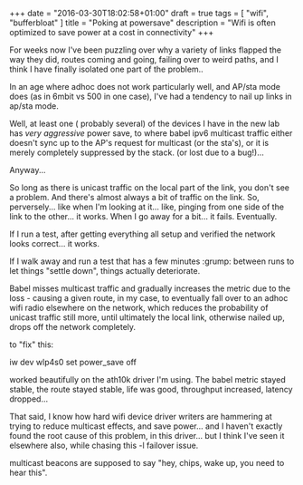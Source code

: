 +++
date = "2016-03-30T18:02:58+01:00"
draft = true
tags = [ "wifi", "bufferbloat"  ]
title = "Poking at powersave"
description = "Wifi is often optimized to save power at a cost in connectivity"
+++

For weeks now I've been puzzling over why a variety of links flapped the way they did, routes coming and going, failing over to weird paths, and I think I have finally isolated one part of the problem..

In an age where adhoc does not work particularly well, and AP/sta mode does (as in 6mbit vs 500 in one case), I've had a tendency to nail up links in ap/sta mode. 

Well, at least one ( probably several) of the devices I have in the new lab has *very aggressive* power save, to where babel ipv6 multicast traffic either doesn't sync up to the AP's request for multicast (or the sta's), or it is merely completely suppressed by the stack. (or lost due to a bug!)...

Anyway...

So long as there is unicast traffic on the local part of the link, you don't see a problem. And there's almost always a bit of traffic on the link. So, perversely... like when I'm looking at it... like, pinging from one side of the link to the other... it works. When I go away for a bit... it fails. Eventually. 

If I run a test, after getting everything all setup and verified the network looks correct... it works. 

If I walk away and run a test that has a few minutes :grump: between runs to let things "settle down", things actually deteriorate. 

Babel misses multicast traffic and gradually increases the metric due to the loss - causing a given route, in my case, to eventually fall over to an adhoc wifi radio elsewhere on the network, which reduces the probability of unicast traffic still more, until ultimately the local link, otherwise nailed up, drops off the network completely.

to "fix" this:

iw dev wlp4s0 set power_save off

worked beautifully on the ath10k driver I'm using. The babel metric stayed stable, the route stayed stable, life was good, throughput increased, latency dropped...

That said, I know how hard wifi device driver writers are hammering at trying to reduce multicast effects, and save power... and I haven't exactly found the root cause of this problem, in this driver... but I think I've seen it elsewhere also, while chasing this -l failover issue.

multicast beacons are supposed to say "hey, chips, wake up, you need to hear this".


